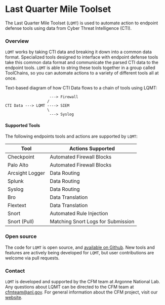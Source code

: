 # Last Quarter Mile Toolset

The Last Quarter Mile Toolset (`LQMT`) is used to automate action to endpoint defense tools using data from Cyber Threat Intelligence (CTI). 

### Overview

`LQMT` works by taking CTI data and breaking it down into a common data format. Specialized tools designed to interface with endpoint defense tools  take this common data format and communicate the parsed CTI data to the endpoint tools. `LQMT` is able to string these tools together in a group called ToolChains, so you can automate actions to a variety of different tools all at once. 

Text-based diagram of how CTI Data flows to a chain of tools using LQMT: 

                        ---> Firewall
                       /
    CTI Data ---> LQMT ----> SIEM
                       \
                        ---> Syslog

#### Supported Tools
The following endpoints tools and actions are supported by `LQMT`: 

Tool             | Actions Supported 
-----------------|--------------
Checkpoint       | Automated Firewall Blocks   
Palo Alto        | Automated Firewall Blocks   
Arcsight Logger  | Data Routing       
Splunk           | Data Routing          
Syslog           | Data Routing 
Bro              | Data Translation
Flextext         | Data Translation
Snort            | Automated Rule Injection
Snort (Pull)     | Matching Snort Logs for Submission

### Open source
The code for `LQMT` is open source, and [available on Github](https://github.com/anl-cyberscience/LQMToolset). New tools and features are actively being developed for `LQMT`, but user contributions are welcome via pull requests.

### Contact
`LQMT` is developed and supported by the CFM team at Argonne National Lab. Any questions about LQMT can be directed to the CFM team at cfmteam@anl.gov. For general information about the CFM project, visit our [website](http://www.anl.gov/cfm).
